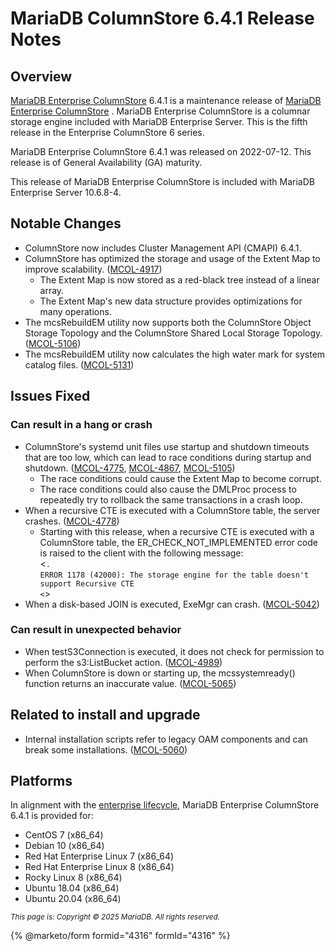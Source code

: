 # MariaDB ColumnStore 6.4.1 Release Notes

## Overview

[MariaDB Enterprise ColumnStore](https://github.com/mariadb-corporation/docs-release-notes/blob/test/en/mariadb-columnstore/README.md) 6.4.1 is a maintenance release of [MariaDB Enterprise ColumnStore](https://github.com/mariadb-corporation/docs-release-notes/blob/test/en/mariadb-columnstore/README.md) . MariaDB Enterprise ColumnStore is a columnar storage engine included with MariaDB Enterprise Server. This is the fifth release in the Enterprise ColumnStore 6 series.

MariaDB Enterprise ColumnStore 6.4.1 was released on 2022-07-12. This release is of General Availability (GA) maturity.

This release of MariaDB Enterprise ColumnStore is included with MariaDB Enterprise Server 10.6.8-4.

## Notable Changes

* ColumnStore now includes Cluster Management API (CMAPI) 6.4.1.
* ColumnStore has optimized the storage and usage of the Extent Map to improve scalability. ([MCOL-4917](https://jira.mariadb.org/browse/MCOL-4917))
  * The Extent Map is now stored as a red-black tree instead of a linear array.
  * The Extent Map's new data structure provides optimizations for many operations.
* The mcsRebuildEM utility now supports both the ColumnStore Object Storage Topology and the ColumnStore Shared Local Storage Topology. ([MCOL-5106](https://jira.mariadb.org/browse/MCOL-5106))
* The mcsRebuildEM utility now calculates the high water mark for system catalog files. ([MCOL-5131](https://jira.mariadb.org/browse/MCOL-5131))

## Issues Fixed

### Can result in a hang or crash

* ColumnStore's systemd unit files use startup and shutdown timeouts that are too low, which can lead to race conditions during startup and shutdown. ([MCOL-4775](https://jira.mariadb.org/browse/MCOL-4775), [MCOL-4867](https://jira.mariadb.org/browse/MCOL-4867), [MCOL-5105](https://jira.mariadb.org/browse/MCOL-5105))
  * The race conditions could cause the Extent Map to become corrupt.
  * The race conditions could also cause the DMLProc process to repeatedly try to rollback the same transactions in a crash loop.
* When a recursive CTE is executed with a ColumnStore table, the server crashes. ([MCOL-4778](https://jira.mariadb.org/browse/MCOL-4778))
  * Starting with this release, when a recursive CTE is executed with a ColumnStore table, the ER\_CHECK\_NOT\_IMPLEMENTED error code is raised to the client with the following message:\
    <`.`\
    `ERROR 1178 (42000): The storage engine for the table doesn't support Recursive CTE`\
    `<`>
* When a disk-based JOIN is executed, ExeMgr can crash. ([MCOL-5042](https://jira.mariadb.org/browse/MCOL-5042))

### Can result in unexpected behavior

* When testS3Connection is executed, it does not check for permission to perform the s3:ListBucket action. ([MCOL-4989](https://jira.mariadb.org/browse/MCOL-4989))
* When ColumnStore is down or starting up, the mcssystemready() function returns an inaccurate value. ([MCOL-5065](https://jira.mariadb.org/browse/MCOL-5065))

## Related to install and upgrade

* Internal installation scripts refer to legacy OAM components and can break some installations. ([MCOL-5060](https://jira.mariadb.org/browse/MCOL-5060))

## Platforms

In alignment with the [enterprise lifecycle](../../../enterprise-server/about/enterprise-server-lifecycle.md), MariaDB Enterprise ColumnStore 6.4.1 is provided for:

* CentOS 7 (x86\_64)
* Debian 10 (x86\_64)
* Red Hat Enterprise Linux 7 (x86\_64)
* Red Hat Enterprise Linux 8 (x86\_64)
* Rocky Linux 8 (x86\_64)
* Ubuntu 18.04 (x86\_64)
* Ubuntu 20.04 (x86\_64)

<sub>_This page is: Copyright © 2025 MariaDB. All rights reserved._</sub>

{% @marketo/form formid="4316" formId="4316" %}

